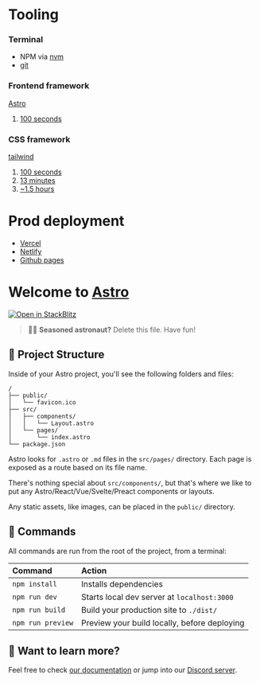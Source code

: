 # Tooling
### Terminal
* NPM via [nvm](https://github.com/nvm-sh/nvm)
* [git](https://git-scm.com/)


### Frontend framework
[Astro](https://astro.build/)
1. [100 seconds](https://www.youtube.com/watch?v=dsTXcSeAZq8)


### CSS framework
[tailwind](https://tailwindcss.com/)
1. [100 seconds](https://www.youtube.com/watch?v=mr15Xzb1Ook)
2. [13 minutes](https://www.youtube.com/watch?v=pfaSUYaSgRo)
3. [~1.5 hours](https://www.youtube.com/watch?v=bxmDnn7lrnk&list=PL4cUxeGkcC9gpXORlEHjc5bgnIi5HEGhw)


# Prod deployment
* [Vercel](https://vercel.com)
* [Netlify](https://www.netlify.com/)
* [Github pages](https://pages.github.com/)


# Welcome to [Astro](https://astro.build)

[![Open in StackBlitz](https://developer.stackblitz.com/img/open_in_stackblitz.svg)](https://stackblitz.com/github/withastro/astro/tree/latest/examples/basics)

> 🧑‍🚀 **Seasoned astronaut?** Delete this file. Have fun!

## 🚀 Project Structure

Inside of your Astro project, you'll see the following folders and files:

```
/
├── public/
│   └── favicon.ico
├── src/
│   ├── components/
│   │   └── Layout.astro
│   └── pages/
│       └── index.astro
└── package.json
```

Astro looks for `.astro` or `.md` files in the `src/pages/` directory. Each page is exposed as a route based on its file name.

There's nothing special about `src/components/`, but that's where we like to put any Astro/React/Vue/Svelte/Preact components or layouts.

Any static assets, like images, can be placed in the `public/` directory.

## 🧞 Commands

All commands are run from the root of the project, from a terminal:

| Command           | Action                                       |
| :---------------- | :------------------------------------------- |
| `npm install`     | Installs dependencies                        |
| `npm run dev`     | Starts local dev server at `localhost:3000`  |
| `npm run build`   | Build your production site to `./dist/`      |
| `npm run preview` | Preview your build locally, before deploying |

## 👀 Want to learn more?

Feel free to check [our documentation](https://docs.astro.build) or jump into our [Discord server](https://astro.build/chat).
